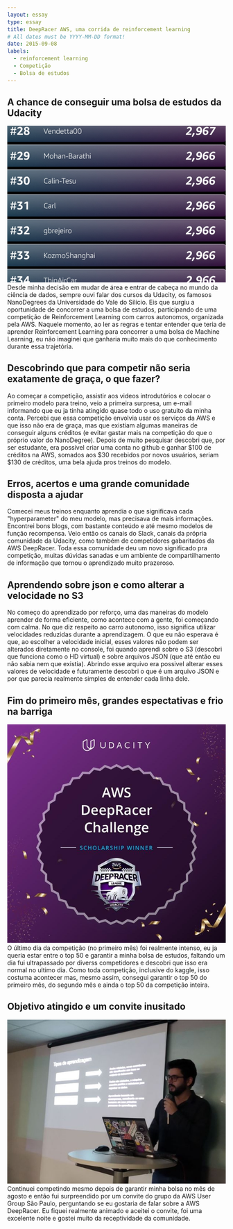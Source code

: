 ```yaml
---
layout: essay
type: essay
title: DeepRacer AWS, uma corrida de reinforcement learning
# All dates must be YYYY-MM-DD format!
date: 2015-09-08
labels:
  - reinforcement learning
  - Competição
  - Bolsa de estudos
---
```



## A chance de conseguir uma bolsa de estudos da Udacity
<img class="ui medium left floated rounded image" src="../images/ranking_final.jpg">
Desde minha decisão em mudar de área e entrar de cabeça no mundo da ciência de dados, sempre ouvi falar dos cursos da Udacity, os famosos NanoDegrees da Universidade do Vale do Silício. Eis que surgiu a oportunidade de concorrer a uma bolsa de estudos, participando de uma competição de Reinforcement Learning com carros autonomos, organizada pela AWS. Naquele momento, ao ler as regras e tentar entender que teria de aprender Reinforcement Learning para concorrer a uma bolsa de Machine Learning, eu não imaginei que ganharia muito mais do que conhecimento durante essa trajetória.



## Descobrindo que para competir não seria exatamente de graça, o que fazer?

Ao começar a competição, assistir aos videos introdutórios e colocar o primeiro modelo para treino, veio a primeira surpresa, um e-mail informando que eu ja tinha atingido quase todo o uso gratuito da minha conta. 
Percebi que essa competição envolvia usar os serviços da AWS e que isso não era de graça, mas que existiam algumas maneiras de conseguir alguns créditos (e evitar gastar mais na competição do que o próprio valor do NanoDegree). Depois de muito pesquisar descobri que, por ser estudante, era possível criar uma conta no github e ganhar $100 de créditos na AWS, somados aos $30 recebidos por novos usuários, seriam $130 de créditos, uma bela ajuda pros treinos do modelo.




## Erros, acertos e uma grande comunidade disposta a ajudar

Comecei meus treinos enquanto aprendia o que significava cada "hyperparameter" do meu modelo, mas precisava de mais informações. Encontrei bons blogs, com bastante conteúdo e até mesmo modelos de função recompensa. Veio então os canais do Slack, canais da própria comunidade da Udacity, como também de competidores gabaritados da AWS DeepRacer. Toda essa comunidade deu um novo significado pra competição, muitas dúvidas sanadas e um ambiente de compartilhamento de informação que tornou o aprendizado muito prazeroso.

## Aprendendo sobre json e como alterar a velocidade no S3
No começo do aprendizado por reforço, uma das maneiras do modelo aprender de forma eficiente, como acontece com a gente, foi começando com calma. No que diz respeito ao carro autonomo, isso significa utilizar velocidades reduzidas durante a aprendizagem. 
O que eu não esperava é que, ao escolher a velocidade inicial, esses valores não podem ser alterados diretamente no console, foi quando aprendi sobre o S3 (descobri que funciona como o HD virtual) e sobre arquivos JSON (que até então eu não sabia nem que existia). Abrindo esse arquivo era possivel alterar esses valores de velocidade e futuramente descobri o que é um arquivo JSON e por que parecia realmente simples de entender cada linha dele.





## Fim do primeiro mês, grandes espectativas e frio na barriga
<img class="ui medium left floated rounded image" src="../images/sch_winner.jpg">
O último dia da competição (no primeiro mês) foi realmente intenso, eu ja queria estar entre o top 50 e garantir a minha bolsa de estudos, faltando um dia fui ultrapassado por diverss competidores e descobri que isso era normal no ultimo dia. Como toda competição, inclusive do kaggle, isso costuma acontecer mas, mesmo assim, consegui garantir o top 50 do primeiro mês, do segundo mês e ainda o top 50 da competição inteira.





## Objetivo atingido e um convite inusitado
<img class="ui medium right floated rounded image" src="../images/600_485196066.jpeg">
Continuei competindo mesmo depois de garantir minha bolsa no mês de agosto e então fui surpreendido por um convite do grupo da AWS User Group São Paulo, perguntando se eu gostaria de falar sobre a AWS DeepRacer. Eu fiquei realmente animado e aceitei o convite, foi uma excelente noite e gostei muito da receptividade da comunidade.
